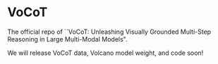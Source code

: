 # VoCoT
The official repo of ``VoCoT: Unleashing Visually Grounded Multi-Step Reasoning in Large Multi-Modal Models".

We will release VoCoT data, Volcano model weight, and code soon!
